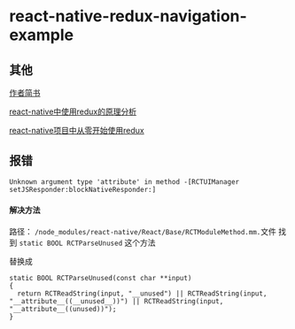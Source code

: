 # react-native-redux-navigation-example

## 其他
[作者简书](https://www.jianshu.com/u/c0a74e6c84eb "超链接title")

[react-native中使用redux的原理分析](https://www.jianshu.com/p/466639774e01)

[react-native项目中从零开始使用redux](https://www.jianshu.com/p/8fb7df931eea)


## 报错
```
Unknown argument type 'attribute' in method -[RCTUIManager setJSResponder:blockNativeResponder:]
```

#### 解决方法

路径： `/node_modules/react-native/React/Base/RCTModuleMethod.mm.`文件
找到 `static BOOL RCTParseUnused` 这个方法

替换成

```
static BOOL RCTParseUnused(const char **input)
{
  return RCTReadString(input, "__unused") || RCTReadString(input, "__attribute__((__unused__))") || RCTReadString(input, "__attribute__((unused))");
}
```
